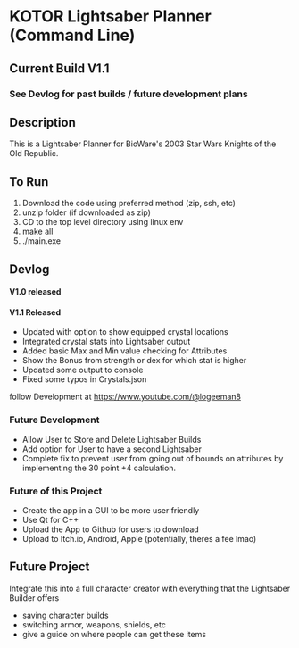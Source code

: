 # KOTOR Lightsaber Planner (Command Line)
## Current Build V1.1
### See Devlog for past builds / future development plans

## Description
This is a Lightsaber Planner for BioWare's 2003 Star Wars Knights of the Old Republic.


## To Run
1. Download the code using preferred method (zip, ssh, etc)
2. unzip folder (if downloaded as zip)
3. CD to the top level directory using linux env
4. make all
5. ./main.exe

## Devlog
#### V1.0 released
#### V1.1 Released
- Updated with option to show equipped crystal locations
- Integrated crystal stats into Lightsaber output
- Added basic Max and Min value checking for Attributes
- Show the Bonus from strength or dex for which stat is higher
- Updated some output to console
- Fixed some typos in Crystals.json

follow Development at https://www.youtube.com/@logeeman8

### Future Development
- Allow User to Store and Delete Lightsaber Builds
- Add option for User to have a second Lightsaber
- Complete fix to prevent user from going out of bounds on attributes by implementing the 30 point +4 calculation.

### Future of this Project
- Create the app in a GUI to be more user friendly
- Use Qt for C++
- Upload the App to Github for users to download
- Upload to Itch.io, Android, Apple (potentially, theres a fee lmao)

## Future Project
Integrate this into a full character creator with everything that the Lightsaber Builder offers
- saving character builds
- switching armor, weapons, shields, etc
- give a guide on where people can get these items
